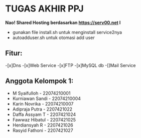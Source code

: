 # TUGAS AKHIR PPJ
**Nao! Shared Hosting berdasarkan https://serv00.net l**
* gunakan file install.sh untuk menginstall service2nya
* autoadduser.sh untuk otomasi add user
## Fitur:
-[x]Dns
-[x]Web Service
-[x]FTP 
-[x]MySQL db
-[]Mail Service
## Anggota Kelompok 1:
* M Syaifulloh - 22074210001
* Kurniawan Sandi - 22074210004
* Karin Novrika - 22074210007
* Adipraja Putra - 2207421022
* Daffa Assyam T - 2207421024
* Fawwaz Hibatul - 2207421025
* Herdiansyah R - 2207421026
* Rasyid Fathoni - 2207421027

